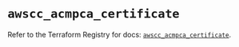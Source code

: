 # `awscc_acmpca_certificate`

Refer to the Terraform Registry for docs: [`awscc_acmpca_certificate`](https://registry.terraform.io/providers/hashicorp/awscc/0.70.0/docs/resources/acmpca_certificate).

